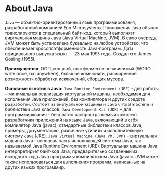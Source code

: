 # About Java 
`Java` — объектно-ориентированный язык программирования, разработанный компанией Sun Microsystems. Приложения Java обычно транслируются в специальный байт-код, который выполняет виртуальная машина Java (Java Virtual Machine, JVM). В свою очередь, JVM может быть установлена буквально на любое устройство, что обеспечивает кроссплатформенность Java-программ. Дата официального выпуска языка — 23 мая 1995 года.
Создал его James Gosling (1955).

**Преимущества**: ООП, мощный, платформенно независимый (WORO – write once, run anywhere), большое комьюнити, расширенные возможности обработки исключений, сборщик мусора.

**Основные понятия в Java:**
`Java Runtime Environment (JRE)` – для работы – минимальная реализация виртуальной машины, необходимая для исполнения Java приложений, без компилятора и других средств разработки. Состоит из виртуальной машины и Java virtual machine и библиотеки Java классов.
`Java Development Kit (JDK)` – для программирования – бесплатно распространяемый комплект разработчика приложений на языке Java, включающий в себя компилятор Java (javac), стандартные библиотеки классов Java, примеры, документацию, различные утилиты и исполнительную систему Java (JRE).
`Java Virtual Machine (Java VM, JVM)` – виртуальная машина Java – основная часть исполняющей системы Java, так называемой Java Runtime Environment (JRE). Виртуальная машина Java интерпретирует байт-код Java, предварительно созданный из исходного кода Java программы компилятором Java (javac). JVM может также использоваться для выполнения программ, написанных на других языках программир. 

